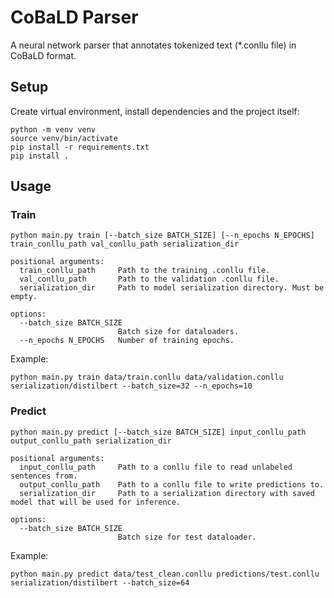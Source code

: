 # CoBaLD Parser

A neural network parser that annotates tokenized text (*.conllu file) in CoBaLD format.

## Setup

Create virtual environment, install dependencies and the project itself:
```
python -m venv venv
source venv/bin/activate
pip install -r requirements.txt
pip install .
```

## Usage

### Train
```
python main.py train [--batch_size BATCH_SIZE] [--n_epochs N_EPOCHS] train_conllu_path val_conllu_path serialization_dir

positional arguments:
  train_conllu_path     Path to the training .conllu file.
  val_conllu_path       Path to the validation .conllu file.
  serialization_dir     Path to model serialization directory. Must be empty.

options:
  --batch_size BATCH_SIZE
                        Batch size for dataloaders.
  --n_epochs N_EPOCHS   Number of training epochs.
```
Example:
```
python main.py train data/train.conllu data/validation.conllu serialization/distilbert --batch_size=32 --n_epochs=10
```

### Predict
```
python main.py predict [--batch_size BATCH_SIZE] input_conllu_path output_conllu_path serialization_dir

positional arguments:
  input_conllu_path     Path to a conllu file to read unlabeled sentences from.
  output_conllu_path    Path to a conllu file to write predictions to.
  serialization_dir     Path to a serialization directory with saved model that will be used for inference.

options:
  --batch_size BATCH_SIZE
                        Batch size for test dataloader.
```
Example:
```
python main.py predict data/test_clean.conllu predictions/test.conllu serialization/distilbert --batch_size=64
```
